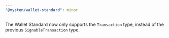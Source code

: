 ```yaml
---
"@mysten/wallet-standard": minor
---
```


The Wallet Standard now only supports the `Transaction` type, instead of the previous `SignableTransaction` type.
